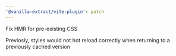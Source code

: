 ```yaml
---
'@vanilla-extract/vite-plugin': patch
---
```


Fix HMR for pre-existing CSS

Previosly, styles would not hot reload correctly when returning to a previously cached version
